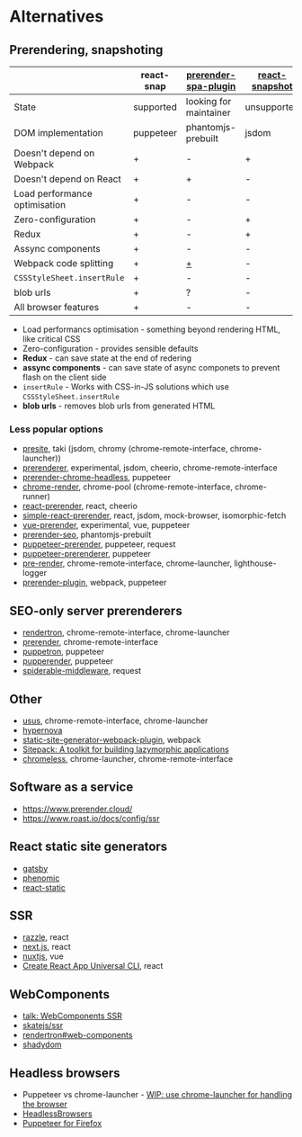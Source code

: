 # Alternatives

## Prerendering, snapshoting

|                               | react-snap | [prerender-spa-plugin][prerender-spa-plugin] | [react-snapshot][react-snapshot] | [prep][prep] | [snapshotify][snapshotify] |
|-------------------------------|------------|----------------------------------------------|----------------------------------|--------------|----------------------------|
| State                         | supported  | looking for maintainer                       | unsupported                      | unsupported  | experimental               |
| DOM implementation            | puppeteer  | phantomjs-prebuilt                           | jsdom                            | nightmare    | puppeteer                  |
| Doesn't depend on Webpack     | +          | -                                            | +                                | +            | +                          |
| Doesn't depend on React       | +          | +                                            | -                                | +            | -                          |
| Load performance optimisation | +          | -                                            | -                                | -            | +                          |
| Zero-configuration            | +          | -                                            | +                                | -            | +                          |
| Redux                         | +          | -                                            | +                                | -            | -                          |
| Assync components             | +          | -                                            | -                                | -            | +                          |
| Webpack code splitting        | +          | [+][code-splitting]                          | -                                | -            | +                          |
| `CSSStyleSheet.insertRule`    | +          | -                                            | -                                | -            | +                          |
| blob urls                     | +          | ?                                            | -                                | -            | -                          |
| All browser features          | +          | -                                            | -                                | ?            | +                          |

[prerender-spa-plugin]: https://github.com/chrisvfritz/prerender-spa-plugin
[react-snapshot]: https://github.com/geelen/react-snapshot
[prep]: https://github.com/graphcool/prep
[snapshotify]: https://github.com/errorception/snapshotify
[code-splitting]: https://github.com/chrisvfritz/prerender-spa-plugin#code-splitting

- Load performancs optimisation - something beyond rendering HTML, like critical CSS
- Zero-configuration - provides sensible defaults
- **Redux** - can save state at the end of redering
- **assync components** - can save state of async componets to prevent flash on the client side
- `insertRule` - Works with CSS-in-JS solutions which use `CSSStyleSheet.insertRule`
- **blob urls** - removes blob urls from generated HTML

### Less popular options

- [presite](https://github.com/egoist/presite), taki (jsdom, chromy (chrome-remote-interface, chrome-launcher))
- [prerenderer](https://github.com/tribex/prerenderer), experimental, jsdom, cheerio, chrome-remote-interface
- [prerender-chrome-headless](https://github.com/en-japan-air/prerender-chrome-headless), puppeteer
- [chrome-render](https://github.com/gwuhaolin/chrome-render), chrome-pool (chrome-remote-interface, chrome-runner)
- [react-prerender](https://github.com/Robert-W/react-prerender), react, cheerio
- [simple-react-prerender](https://github.com/beac0n/simple-react-prerender), react, jsdom, mock-browser, isomorphic-fetch
- [vue-prerender](https://github.com/eldarc/vue-prerender), experimental, vue, puppeteer
- [prerender-seo](https://github.com/posrix/prerender-seo), phantomjs-prebuilt
- [puppeteer-prerender](https://github.com/fenivana/puppeteer-prerender), puppeteer, request
- [puppeteer-prerenderer](https://github.com/GoodeUser/puppeteer-prerenderer), puppeteer
- [pre-render](https://github.com/kriasoft/pre-render), chrome-remote-interface, chrome-launcher, lighthouse-logger
- [prerender-plugin](https://github.com/mubaidr/prerender-plugin), webpack, puppeteer

## SEO-only server prerenderers

- [rendertron](https://github.com/GoogleChrome/rendertron), chrome-remote-interface, chrome-launcher
- [prerender](https://github.com/prerender/prerender), chrome-remote-interface
- [puppetron](https://github.com/cheeaun/puppetron), puppeteer
- [pupperender](https://github.com/LasaleFamine/pupperender), puppeteer
- [spiderable-middleware](https://github.com/VeliovGroup/spiderable-middleware), request

## Other

- [usus](https://github.com/gajus/usus), chrome-remote-interface, chrome-launcher
- [hypernova](https://github.com/airbnb/hypernova)
- [static-site-generator-webpack-plugin](https://github.com/markdalgleish/static-site-generator-webpack-plugin), webpack
- [Sitepack: A toolkit for building lazymorphic applications](https://github.com/sitepack/sitepack)
- [chromeless](https://github.com/graphcool/chromeless), chrome-launcher, chrome-remote-interface

## Software as a service

- https://www.prerender.cloud/
- https://www.roast.io/docs/config/ssr

## React static site generators

- [gatsby](https://github.com/gatsbyjs/gatsby)
- [phenomic](https://github.com/phenomic/phenomic)
- [react-static](https://github.com/nozzle/react-static)

## SSR

- [razzle](https://github.com/jaredpalmer/razzle), react
- [next.js](https://github.com/zeit/next.js/), react
- [nuxtjs](https://nuxtjs.org/), vue
- [Create React App Universal CLI](https://github.com/antonybudianto/cra-universal), react

## WebComponents

- [talk: WebComponents SSR](https://youtu.be/yT-EsESAmgA)
- [skatejs/ssr](https://github.com/skatejs/ssr)
- [rendertron#web-components](https://github.com/GoogleChrome/rendertron#web-components)
- [shadydom](https://github.com/webcomponents/shadydom)

## Headless browsers

- Puppeteer vs chrome-launcher - [WIP: use chrome-launcher for handling the browser](https://github.com/GoogleChrome/puppeteer/pull/23)
- [HeadlessBrowsers](https://github.com/dhamaniasad/HeadlessBrowsers)
- [Puppeteer for Firefox](https://github.com/autonome/puppeteer-fx)

